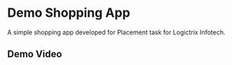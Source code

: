 # Demo Shopping App

A simple shopping app developed for Placement task for Logictrix Infotech.

## Demo Video 

